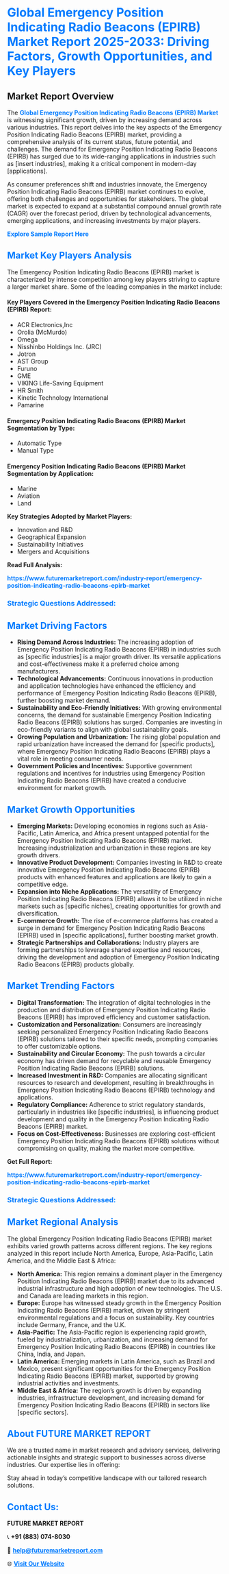 <h1 style="color: #007BFF;">Global Emergency Position Indicating Radio Beacons (EPIRB) Market Report 2025-2033: Driving Factors, Growth Opportunities, and Key Players</h1>

<section id="overview">
<h2>Market Report Overview</h2>
<p>The <a href="https://www.futuremarketreport.com/industry-report/emergency-position-indicating-radio-beacons-epirb-market" style="color: #007BFF; text-decoration: none;"><strong>Global Emergency Position Indicating Radio Beacons (EPIRB) Market</strong></a> is witnessing significant growth, driven by increasing demand across various industries. This report delves into the key aspects of the Emergency Position Indicating Radio Beacons (EPIRB) market, providing a comprehensive analysis of its current status, future potential, and challenges. The demand for Emergency Position Indicating Radio Beacons (EPIRB) has surged due to its wide-ranging applications in industries such as [insert industries], making it a critical component in modern-day [applications].</p>
<p>As consumer preferences shift and industries innovate, the Emergency Position Indicating Radio Beacons (EPIRB) market continues to evolve, offering both challenges and opportunities for stakeholders. The global market is expected to expand at a substantial compound annual growth rate (CAGR) over the forecast period, driven by technological advancements, emerging applications, and increasing investments by major players.</p>
</section>

<section id="overview">
<p><a href="https://www.futuremarketreport.com/request-sample/reportId=29151" style="color: #007BFF; text-decoration: none;"><strong>Explore Sample Report Here</strong></a></p>
</section>

<section id="key-players">
<h2 style="color: #007BFF;">Market Key Players Analysis</h2>
<p>The Emergency Position Indicating Radio Beacons (EPIRB) market is characterized by intense competition among key players striving to capture a larger market share. Some of the leading companies in the market include:</p>
<h4>Key Players Covered in the Emergency Position Indicating Radio Beacons (EPIRB) Report:</h4>
<ul><li>ACR Electronics,Inc</li><li>Orolia (McMurdo)</li><li>Omega</li><li>Nisshinbo Holdings Inc. (JRC)</li><li>Jotron</li><li>AST Group</li><li>Furuno</li><li>GME</li><li>VIKING Life-Saving Equipment</li><li>HR Smith</li><li>Kinetic Technology International</li><li>Pamarine</li></ul>
<h4>Emergency Position Indicating Radio Beacons (EPIRB) Market Segmentation by Type:</h4>
<ul><li>Automatic Type</li><li>Manual Type</li></ul>

<h4>Emergency Position Indicating Radio Beacons (EPIRB) Market Segmentation by Application:</h4>
<ul><li>Marine</li><li>Aviation</li><li>Land</li></ul>
<p><strong>Key Strategies Adopted by Market Players:</strong></p>
<ul>
<li>Innovation and R&D</li>
<li>Geographical Expansion</li>
<li>Sustainability Initiatives</li>
<li>Mergers and Acquisitions</li>
</ul>
</section>

<section>
<p><strong>Read Full Analysis: </strong></p><a href="https://www.futuremarketreport.com/industry-report/emergency-position-indicating-radio-beacons-epirb-market" style="color: #007BFF; text-decoration: none;"><strong>https://www.futuremarketreport.com/industry-report/emergency-position-indicating-radio-beacons-epirb-market</strong></a>
<h3 style="color: #007BFF;">Strategic Questions Addressed:</h3>
</section>

<section id="driving-factors">
<h2 style="color: #007BFF;">Market Driving Factors</h2>
<ul>
<li><strong>Rising Demand Across Industries:</strong> The increasing adoption of Emergency Position Indicating Radio Beacons (EPIRB) in industries such as [specific industries] is a major growth driver. Its versatile applications and cost-effectiveness make it a preferred choice among manufacturers.</li>
<li><strong>Technological Advancements:</strong> Continuous innovations in production and application technologies have enhanced the efficiency and performance of Emergency Position Indicating Radio Beacons (EPIRB), further boosting market demand.</li>
<li><strong>Sustainability and Eco-Friendly Initiatives:</strong> With growing environmental concerns, the demand for sustainable Emergency Position Indicating Radio Beacons (EPIRB) solutions has surged. Companies are investing in eco-friendly variants to align with global sustainability goals.</li>
<li><strong>Growing Population and Urbanization:</strong> The rising global population and rapid urbanization have increased the demand for [specific products], where Emergency Position Indicating Radio Beacons (EPIRB) plays a vital role in meeting consumer needs.</li>
<li><strong>Government Policies and Incentives:</strong> Supportive government regulations and incentives for industries using Emergency Position Indicating Radio Beacons (EPIRB) have created a conducive environment for market growth.</li>
</ul>
</section>

<section id="growth-opportunities">
<h2 style="color: #007BFF;">Market Growth Opportunities</h2>
<ul>
<li><strong>Emerging Markets:</strong> Developing economies in regions such as Asia-Pacific, Latin America, and Africa present untapped potential for the Emergency Position Indicating Radio Beacons (EPIRB) market. Increasing industrialization and urbanization in these regions are key growth drivers.</li>
<li><strong>Innovative Product Development:</strong> Companies investing in R&D to create innovative Emergency Position Indicating Radio Beacons (EPIRB) products with enhanced features and applications are likely to gain a competitive edge.</li>
<li><strong>Expansion into Niche Applications:</strong> The versatility of Emergency Position Indicating Radio Beacons (EPIRB) allows it to be utilized in niche markets such as [specific niches], creating opportunities for growth and diversification.</li>
<li><strong>E-commerce Growth:</strong> The rise of e-commerce platforms has created a surge in demand for Emergency Position Indicating Radio Beacons (EPIRB) used in [specific applications], further boosting market growth.</li>
<li><strong>Strategic Partnerships and Collaborations:</strong> Industry players are forming partnerships to leverage shared expertise and resources, driving the development and adoption of Emergency Position Indicating Radio Beacons (EPIRB) products globally.</li>
</ul>
</section>

<section id="trending-factors">
<h2 style="color: #007BFF;">Market Trending Factors</h2>
<ul>
<li><strong>Digital Transformation:</strong> The integration of digital technologies in the production and distribution of Emergency Position Indicating Radio Beacons (EPIRB) has improved efficiency and customer satisfaction.</li>
<li><strong>Customization and Personalization:</strong> Consumers are increasingly seeking personalized Emergency Position Indicating Radio Beacons (EPIRB) solutions tailored to their specific needs, prompting companies to offer customizable options.</li>
<li><strong>Sustainability and Circular Economy:</strong> The push towards a circular economy has driven demand for recyclable and reusable Emergency Position Indicating Radio Beacons (EPIRB) solutions.</li>
<li><strong>Increased Investment in R&D:</strong> Companies are allocating significant resources to research and development, resulting in breakthroughs in Emergency Position Indicating Radio Beacons (EPIRB) technology and applications.</li>
<li><strong>Regulatory Compliance:</strong> Adherence to strict regulatory standards, particularly in industries like [specific industries], is influencing product development and quality in the Emergency Position Indicating Radio Beacons (EPIRB) market.</li>
<li><strong>Focus on Cost-Effectiveness:</strong> Businesses are exploring cost-efficient Emergency Position Indicating Radio Beacons (EPIRB) solutions without compromising on quality, making the market more competitive.</li>
</ul>
</section>

<section>
<p><strong>Get Full Report: </strong></p><a href="https://www.futuremarketreport.com/industry-report/emergency-position-indicating-radio-beacons-epirb-market" style="color: #007BFF; text-decoration: none;"><strong>https://www.futuremarketreport.com/industry-report/emergency-position-indicating-radio-beacons-epirb-market</strong></a>
<h3 style="color: #007BFF;">Strategic Questions Addressed:</h3>
</section>


<section id="regional-analysis">
<h2 style="color: #007BFF;">Market Regional Analysis</h2>
<p>The global Emergency Position Indicating Radio Beacons (EPIRB) market exhibits varied growth patterns across different regions. The key regions analyzed in this report include North America, Europe, Asia-Pacific, Latin America, and the Middle East & Africa:</p>
<ul>
<li><strong>North America:</strong> This region remains a dominant player in the Emergency Position Indicating Radio Beacons (EPIRB) market due to its advanced industrial infrastructure and high adoption of new technologies. The U.S. and Canada are leading markets in this region.</li>
<li><strong>Europe:</strong> Europe has witnessed steady growth in the Emergency Position Indicating Radio Beacons (EPIRB) market, driven by stringent environmental regulations and a focus on sustainability. Key countries include Germany, France, and the U.K.</li>
<li><strong>Asia-Pacific:</strong> The Asia-Pacific region is experiencing rapid growth, fueled by industrialization, urbanization, and increasing demand for Emergency Position Indicating Radio Beacons (EPIRB) in countries like China, India, and Japan.</li>
<li><strong>Latin America:</strong> Emerging markets in Latin America, such as Brazil and Mexico, present significant opportunities for the Emergency Position Indicating Radio Beacons (EPIRB) market, supported by growing industrial activities and investments.</li>
<li><strong>Middle East & Africa:</strong> The region’s growth is driven by expanding industries, infrastructure development, and increasing demand for Emergency Position Indicating Radio Beacons (EPIRB) in sectors like [specific sectors].</li>
</ul>
</section>

<footer>
<h2 style="color: #007BFF;">About FUTURE MARKET REPORT</h2>
<p>We are a trusted name in market research and advisory services, delivering actionable insights and strategic support to businesses across diverse industries. Our expertise lies in offering:</p>

<p>Stay ahead in today’s competitive landscape with our tailored research solutions.</p>

<h2 style="color: #007BFF;">Contact Us:</h2>
<p><strong>FUTURE MARKET REPORT</strong></p>
<p>📞 <strong>+91 (883) 074-8030</strong></p>
<p>📧 <strong><a href="mailto:help@futuremarketreport.com" style="color: #007BFF;">help@futuremarketreport.com</a></strong></p>
<p>🌐 <strong><a href="https://www.futuremarketreport.com/" style="color: #007BFF;">Visit Our Website</a></strong></p>
</footer>